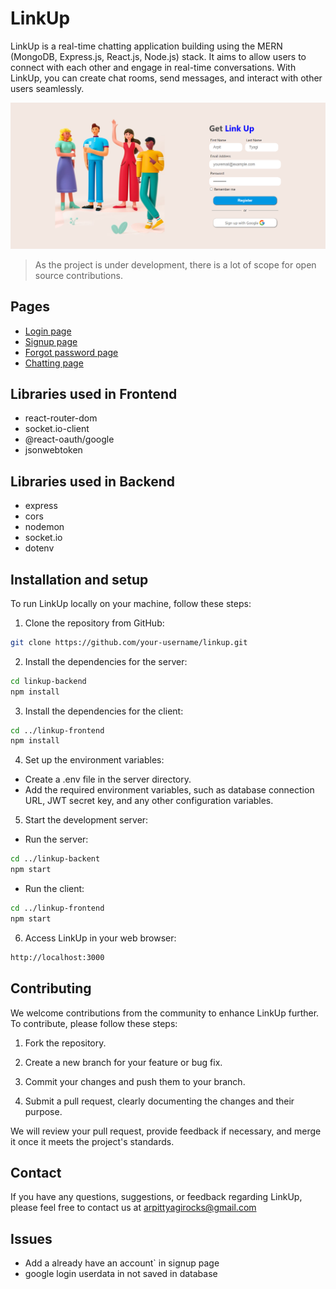 # LinkUp

LinkUp is a real-time chatting application building using the MERN (MongoDB, Express.js, React.js, Node.js) stack. It aims to allow users to connect with each other and engage in real-time conversations. With LinkUp, you can create chat rooms, send messages, and interact with other users seamlessly.

![](docs/Assets/linkup-signup-ss.png)

> As the project is under development, there is a lot of scope for open source contributions.

## Pages

- [Login page](https://getlinkup.vercel.app/login)
- [Signup page](https://getlinkup.vercel.app/signup)
- [Forgot password page](https://getlinkup.vercel.app/forgot)
- [Chatting page](https://getlinkup.vercel.app/chat)

## Libraries used in Frontend

- react-router-dom
- socket.io-client
- @react-oauth/google
- jsonwebtoken

## Libraries used in Backend

- express
- cors
- nodemon
- socket.io
- dotenv

## Installation and setup

To run LinkUp locally on your machine, follow these steps:

1. Clone the repository from GitHub:

```bash
git clone https://github.com/your-username/linkup.git
```

2. Install the dependencies for the server:

```bash
cd linkup-backend
npm install
```

3. Install the dependencies for the client:

```bash
cd ../linkup-frontend
npm install
```

4. Set up the environment variables:

- Create a .env file in the server directory.
- Add the required environment variables, such as database connection URL, JWT secret key, and any other configuration variables.

5. Start the development server:

- Run the server:

```bash
cd ../linkup-backent
npm start
```

- Run the client:

```bash
cd ../linkup-frontend
npm start
```

6. Access LinkUp in your web browser:

```bash
http://localhost:3000
```

## Contributing

We welcome contributions from the community to enhance LinkUp further. To contribute, please follow these steps:

1. Fork the repository.

2. Create a new branch for your feature or bug fix.

3. Commit your changes and push them to your branch.

4. Submit a pull request, clearly documenting the changes and their purpose.

We will review your pull request, provide feedback if necessary, and merge it once it meets the project's standards.

## Contact

If you have any questions, suggestions, or feedback regarding LinkUp, please feel free to contact us at arpittyagirocks@gmail.com

## Issues
- Add a already have an account` in signup page 
- google login userdata in not saved in database

